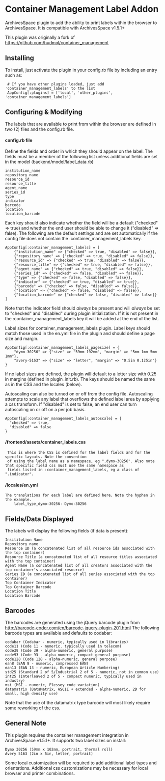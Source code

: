 Container Management Label Addon
================================

ArchivesSpace plugin to add the ability to print labels within the browser to ArchivesSpace.
It is compatible with ArchivesSpace v1.5.1+

This plugin was originally a fork of https://github.com/hudmol/container_management

## Installing

To install, just activate the plugin in your config.rb file by
including an entry such as:

     # If you have other plugins loaded, just add 'container_management_labels' to the list
     AppConfig[:plugins] = ['local', 'other_plugins', 'container_management_labels']
     
## Configuring & Modifying

The labels that are available to print from within the browser are defined in two (2) files and the config.rb file.

#### config.rb file

Define the fields and order in which they should appear on the label. The fields must be a member of the following list unless
additional fields are set in the model (backend/model/label_data.rb)

    institution_name
    repository_name
    resource_id
    resource_title
    agent_name
    series_id
    type
    indicator
    barcode
    location
    location_barcode
    
Each key should also indicate whether the field will be a default ("checked" => true) and whether the end user
should be able to change it ("disabled" => false). The following are the default settings and are set automatically if the
config file does not contain the :container_management_labels key.
    
    AppConfig[:container_management_labels] = [
        {"institution_name" => {"checked" => true, "disabled" => false}},
        {"repository_name" => {"checked" => true, "disabled" => false}},
        {"resource_id" => {"checked" => true, "disabled" => false}},
        {"resource_title" => {"checked" => true, "disabled" => false}},
        {"agent_name" => {"checked" => true, "disabled" => false}},
        {"series_id" => {"checked" => false, "disabled" => false}},
        {"type" => {"checked" => false, "disabled" => false}},
        {"indicator" => {"checked" => true, "disabled" => true}},
        {"barcode" => {"checked" => false, "disabled" => false}},
        {"location" => {"checked" => false, "disabled" => false}},
        {"location_barcode" => {"checked" => false, "disabled" => false}}
    ]

Note that the indicator field should *always* be present and will *always* be set to "checked" and "disabled" during plugin initialization.
If it is not present in the :container_management_labels key it will be added at the end of the list.

Label sizes for container_management_labels plugin.
Label keys should match those used in the en.yml file in the plugin and should define a page size and margin.

    AppConfig[:container_management_labels_pagesize] = {
        "dymo-30256" => {"size" => "59mm 102mm", "margin" => "5mm 1mm 5mm 1mm"},
        "avery-5163" => {"size" => "letter", "margin" => "0.5in 0.125in"}
    }
    
If no label sizes are defined, the plugin will default to a letter size with 0.25 in margins (defined in plugin_init.rb).
The keys should be named the same as in the CSS and the locales (below).

Autoscaling can also be turned on or off from the config file.
Autoscaling attempts to scale any label that overflows the defined label area by applying a css transform.
If "disabled" is set to false, an end user can turn autoscaling on or off on a per job basis.

    AppConfig[:container_management_labels_autoscale] = {
      "checked" => true,
      "disabled" => false
    }

#### /frontend/assets/container_labels.css

     This is where the CSS is defined for the label fields and for the specific layouts. Note the convention
     of using the label name as a namespace, eg ".dymo-30256". Also note that specific field css must use the same namespace as
     fields listed in :container_management_labels, eg a class of ".indicator".
      
#### /locales/en.yml

    The translations for each label are defined here. Note the hyphen in the example.
        label_type_dymo-30256: Dymo-30256

## Fields/Data Displayed

The labels will display the following fields (if data is present):

    Insititution Name
    Repository name
    Resource ID (a concatenated list of all resource ids associated with the top container)
    Resource Title (a concatenated list of all resource titles associated with the top container)
    Agent Name (a concatenated list of all creators associated with the top container's associated resource)
    Series ID (a concatenated list of all series associated with the top container)
    Top Container Indicator
    Top Container Barcode
    Location Title
    Location Barcode

## Barcodes

The barcodes are generated using the jQuery barcode plugin from http://barcode-coder.com/en/barcode-jquery-plugin-201.html
The following barcode types are available and defaults to codabar:

    codabar (Codabar - numeric, typically used in libraries)
    code11 (Code 11 - numeric, typically used in telecom)
    code39 (Code 39 - alpha-numeric, general purpose)
    code93 (Code 93 - alpha-numeric, compact general purpose)
    code128 (Code 128 - alpha-numeric, general purpose)
    ean8 (EAN 8 - numeric, compressed EAN)
    ean13 (EAN 13 - numeric, European Article Numbering)
    std25 (Standard 2 of 5/Industrial 2 of 5 - numeric, not in common use)
    int25 (Interleaved 2 of 5 - compact numeric, typically used in industry)
    msi (MSI - numeric, Plessey code variation)
    datamatrix (DataMatrix, ASCII + extended - alpha-numeric, 2D for small, high density use)

Note that the use of the datamatrix type barcode will most likely require some reworking of the css.

## General Note

This plugin requires the container management integration in ArchivesSpace v1.5.1+.
It supports two label sizes on install:

    Dymo 30256 (59mm x 102mm, portrait, thermal roll)
    Avery 5163 (2in x 5in, letter, portrait)
    
Some local customization will be required to add additional label types and orientations. Additional css customizations may be necessary for
local browser and printer combinations.